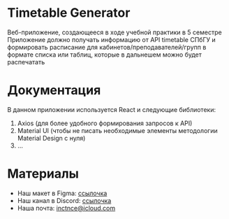 # Timetable Generator

Веб-приложение, создающееся в ходе учебной практики в 5 семестре
Приложение должно получать информацию от API timetable СПбГУ и формировать расписание для кабинетов/преподавателей/групп в формате списка или таблиц, которые в дальнешем можно будет распечатать

# Документация

В данном приложении используется React и следующие библиотеки:

1. Axios (для более удобного формирования запросов к API)
2. Material UI (чтобы не писать необходимые элементы методологии Material Design с нуля)
3. ...

# Материалы

- Наш макет в Figma: [ссылочка](https://www.figma.com/file/UgR6tjDqQkIDdLAMwZjquv/Timetable-Generator?node-id=0%3A1)
- Наш канал в Discord: [ссылочка](https://discord.gg/FhR64X)
- Наша почта: inctnce@icloud.com
